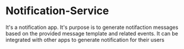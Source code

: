 # Notification-Service
It's a notification app. It's purpose is to generate notifaction messages based on the provided message template and related events. It can be integrated with other apps to generate notification for their users
